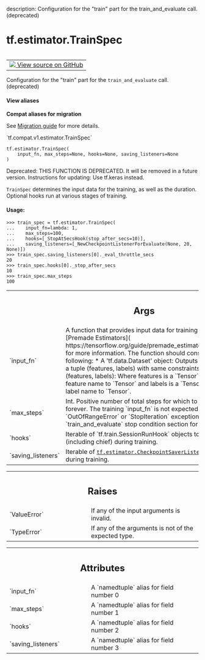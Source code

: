 description: Configuration for the "train" part for the train_and_evaluate call. (deprecated)

<div itemscope itemtype="http://developers.google.com/ReferenceObject">
<meta itemprop="name" content="tf.estimator.TrainSpec" />
<meta itemprop="path" content="Stable" />
<meta itemprop="property" content="__new__"/>
</div>

# tf.estimator.TrainSpec

<!-- Insert buttons and diff -->

<table class="tfo-notebook-buttons tfo-api nocontent" align="left">
<td>
  <a target="_blank" href="https://github.com/tensorflow/estimator/tree/master/tensorflow_estimator/python/estimator/training.py#L127-L197">
    <img src="https://www.tensorflow.org/images/GitHub-Mark-32px.png" />
    View source on GitHub
  </a>
</td>
</table>



Configuration for the "train" part for the `train_and_evaluate` call. (deprecated)

<section class="expandable">
  <h4 class="showalways">View aliases</h4>
  <p>
<b>Compat aliases for migration</b>
<p>See
<a href="https://www.tensorflow.org/guide/migrate">Migration guide</a> for
more details.</p>
<p>`tf.compat.v1.estimator.TrainSpec`</p>
</p>
</section>

<pre class="devsite-click-to-copy prettyprint lang-py tfo-signature-link">
<code>tf.estimator.TrainSpec(
    input_fn, max_steps=None, hooks=None, saving_listeners=None
)
</code></pre>



<!-- Placeholder for "Used in" -->

Deprecated: THIS FUNCTION IS DEPRECATED. It will be removed in a future version.
Instructions for updating:
Use tf.keras instead.

`TrainSpec` determines the input data for the training, as well as the
duration. Optional hooks run at various stages of training.

#### Usage:



```
>>> train_spec = tf.estimator.TrainSpec(
...    input_fn=lambda: 1,
...    max_steps=100,
...    hooks=[_StopAtSecsHook(stop_after_secs=10)],
...    saving_listeners=[_NewCheckpointListenerForEvaluate(None, 20, None)])
>>> train_spec.saving_listeners[0]._eval_throttle_secs
20
>>> train_spec.hooks[0]._stop_after_secs
10
>>> train_spec.max_steps
100
```

<!-- Tabular view -->
 <table class="responsive fixed orange">
<colgroup><col width="214px"><col></colgroup>
<tr><th colspan="2"><h2 class="add-link">Args</h2></th></tr>

<tr>
<td>
`input_fn`<a id="input_fn"></a>
</td>
<td>
A function that provides input data for training as minibatches.
See [Premade Estimators](
https://tensorflow.org/guide/premade_estimators#create_input_functions)
  for more information. The function should construct and return one of
the following:
  * A 'tf.data.Dataset' object: Outputs of `Dataset` object must be a
    tuple (features, labels) with same constraints as below.
  * A tuple (features, labels): Where features is a `Tensor` or a
    dictionary of string feature name to `Tensor` and labels is a
    `Tensor` or a dictionary of string label name to `Tensor`.
</td>
</tr><tr>
<td>
`max_steps`<a id="max_steps"></a>
</td>
<td>
Int. Positive number of total steps for which to train model.
If `None`, train forever. The training `input_fn` is not expected to
generate `OutOfRangeError` or `StopIteration` exceptions. See the
`train_and_evaluate` stop condition section for details.
</td>
</tr><tr>
<td>
`hooks`<a id="hooks"></a>
</td>
<td>
Iterable of `tf.train.SessionRunHook` objects to run on all workers
(including chief) during training.
</td>
</tr><tr>
<td>
`saving_listeners`<a id="saving_listeners"></a>
</td>
<td>
Iterable of <a href="../../tf/estimator/CheckpointSaverListener.md"><code>tf.estimator.CheckpointSaverListener</code></a>
objects to run on chief during training.
</td>
</tr>
</table>



<!-- Tabular view -->
 <table class="responsive fixed orange">
<colgroup><col width="214px"><col></colgroup>
<tr><th colspan="2"><h2 class="add-link">Raises</h2></th></tr>

<tr>
<td>
`ValueError`<a id="ValueError"></a>
</td>
<td>
If any of the input arguments is invalid.
</td>
</tr><tr>
<td>
`TypeError`<a id="TypeError"></a>
</td>
<td>
If any of the arguments is not of the expected type.
</td>
</tr>
</table>





<!-- Tabular view -->
 <table class="responsive fixed orange">
<colgroup><col width="214px"><col></colgroup>
<tr><th colspan="2"><h2 class="add-link">Attributes</h2></th></tr>

<tr>
<td>
`input_fn`<a id="input_fn"></a>
</td>
<td>
A `namedtuple` alias for field number 0
</td>
</tr><tr>
<td>
`max_steps`<a id="max_steps"></a>
</td>
<td>
A `namedtuple` alias for field number 1
</td>
</tr><tr>
<td>
`hooks`<a id="hooks"></a>
</td>
<td>
A `namedtuple` alias for field number 2
</td>
</tr><tr>
<td>
`saving_listeners`<a id="saving_listeners"></a>
</td>
<td>
A `namedtuple` alias for field number 3
</td>
</tr>
</table>



